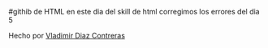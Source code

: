 #githib de HTML
en este dia del skill de html corregimos los errores del dia 5

Hecho por [Vladimir Diaz Contreras](https://github.com/VladimirDiazContreras)  